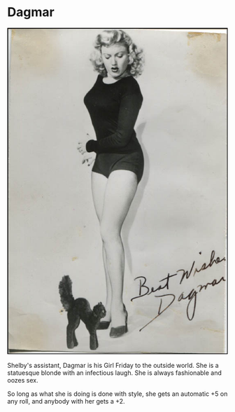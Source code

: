 # Dagmar

![Dagmar](dagmar.jpg)

Shelby's assistant, Dagmar is his Girl Friday to the outside world.  She is a statuesque blonde with an infectious laugh.  She is always fashionable and oozes sex.

So long as what she is doing is done with style, she gets an automatic +5 on any roll, and anybody with her gets a +2. 